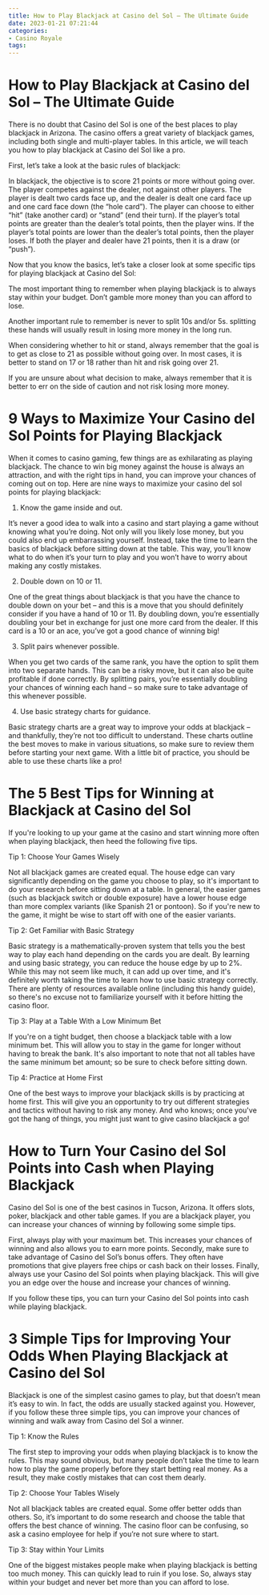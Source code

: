 ```yaml
---
title: How to Play Blackjack at Casino del Sol – The Ultimate Guide
date: 2023-01-21 07:21:44
categories:
- Casino Royale
tags:
---
```



#  How to Play Blackjack at Casino del Sol – The Ultimate Guide

There is no doubt that Casino del Sol is one of the best places to play blackjack in Arizona. The casino offers a great variety of blackjack games, including both single and multi-player tables. In this article, we will teach you how to play blackjack at Casino del Sol like a pro.

First, let’s take a look at the basic rules of blackjack:

In blackjack, the objective is to score 21 points or more without going over. The player competes against the dealer, not against other players. The player is dealt two cards face up, and the dealer is dealt one card face up and one card face down (the “hole card”). The player can choose to either “hit” (take another card) or “stand” (end their turn). If the player’s total points are greater than the dealer’s total points, then the player wins. If the player’s total points are lower than the dealer’s total points, then the player loses. If both the player and dealer have 21 points, then it is a draw (or “push”).

Now that you know the basics, let’s take a closer look at some specific tips for playing blackjack at Casino del Sol:

The most important thing to remember when playing blackjack is to always stay within your budget. Don’t gamble more money than you can afford to lose.

Another important rule to remember is never to split 10s and/or 5s. splitting these hands will usually result in losing more money in the long run.

When considering whether to hit or stand, always remember that the goal is to get as close to 21 as possible without going over. In most cases, it is better to stand on 17 or 18 rather than hit and risk going over 21.

If you are unsure about what decision to make, always remember that it is better to err on the side of caution and not risk losing more money.

#  9 Ways to Maximize Your Casino del Sol Points for Playing Blackjack

When it comes to casino gaming, few things are as exhilarating as playing blackjack. The chance to win big money against the house is always an attraction, and with the right tips in hand, you can improve your chances of coming out on top. Here are nine ways to maximize your casino del sol points for playing blackjack:

1. Know the game inside and out.

It’s never a good idea to walk into a casino and start playing a game without knowing what you’re doing. Not only will you likely lose money, but you could also end up embarrassing yourself. Instead, take the time to learn the basics of blackjack before sitting down at the table. This way, you’ll know what to do when it’s your turn to play and you won’t have to worry about making any costly mistakes.

2. Double down on 10 or 11.

One of the great things about blackjack is that you have the chance to double down on your bet – and this is a move that you should definitely consider if you have a hand of 10 or 11. By doubling down, you’re essentially doubling your bet in exchange for just one more card from the dealer. If this card is a 10 or an ace, you’ve got a good chance of winning big!

3. Split pairs whenever possible.

When you get two cards of the same rank, you have the option to split them into two separate hands. This can be a risky move, but it can also be quite profitable if done correctly. By splitting pairs, you’re essentially doubling your chances of winning each hand – so make sure to take advantage of this whenever possible.

4. Use basic strategy charts for guidance.

Basic strategy charts are a great way to improve your odds at blackjack – and thankfully, they’re not too difficult to understand. These charts outline the best moves to make in various situations, so make sure to review them before starting your next game. With a little bit of practice, you should be able to use these charts like a pro!

#  The 5 Best Tips for Winning at Blackjack at Casino del Sol

If you're looking to up your game at the casino and start winning more often when playing blackjack, then heed the following five tips.

Tip 1: Choose Your Games Wisely

Not all blackjack games are created equal. The house edge can vary significantly depending on the game you choose to play, so it's important to do your research before sitting down at a table. In general, the easier games (such as blackjack switch or double exposure) have a lower house edge than more complex variants (like Spanish 21 or pontoon). So if you're new to the game, it might be wise to start off with one of the easier variants.

Tip 2: Get Familiar with Basic Strategy

Basic strategy is a mathematically-proven system that tells you the best way to play each hand depending on the cards you are dealt. By learning and using basic strategy, you can reduce the house edge by up to 2%. While this may not seem like much, it can add up over time, and it's definitely worth taking the time to learn how to use basic strategy correctly. There are plenty of resources available online (including this handy guide), so there's no excuse not to familiarize yourself with it before hitting the casino floor.

Tip 3: Play at a Table With a Low Minimum Bet

If you're on a tight budget, then choose a blackjack table with a low minimum bet. This will allow you to stay in the game for longer without having to break the bank. It's also important to note that not all tables have the same minimum bet amount; so be sure to check before sitting down.

Tip 4: Practice at Home First

One of the best ways to improve your blackjack skills is by practicing at home first. This will give you an opportunity to try out different strategies and tactics without having to risk any money. And who knows; once you've got the hang of things, you might just want to give casino blackjack a go!





#  How to Turn Your Casino del Sol Points into Cash when Playing Blackjack

Casino del Sol is one of the best casinos in Tucson, Arizona. It offers slots, poker, blackjack and other table games. If you are a blackjack player, you can increase your chances of winning by following some simple tips.

First, always play with your maximum bet. This increases your chances of winning and also allows you to earn more points. Secondly, make sure to take advantage of Casino del Sol’s bonus offers. They often have promotions that give players free chips or cash back on their losses. Finally, always use your Casino del Sol points when playing blackjack. This will give you an edge over the house and increase your chances of winning.

If you follow these tips, you can turn your Casino del Sol points into cash while playing blackjack.

#  3 Simple Tips for Improving Your Odds When Playing Blackjack at Casino del Sol

Blackjack is one of the simplest casino games to play, but that doesn’t mean it’s easy to win. In fact, the odds are usually stacked against you. However, if you follow these three simple tips, you can improve your chances of winning and walk away from Casino del Sol a winner.

Tip 1: Know the Rules

The first step to improving your odds when playing blackjack is to know the rules. This may sound obvious, but many people don’t take the time to learn how to play the game properly before they start betting real money. As a result, they make costly mistakes that can cost them dearly.

Tip 2: Choose Your Tables Wisely

Not all blackjack tables are created equal. Some offer better odds than others. So, it’s important to do some research and choose the table that offers the best chance of winning. The casino floor can be confusing, so ask a casino employee for help if you’re not sure where to start.

Tip 3: Stay within Your Limits

One of the biggest mistakes people make when playing blackjack is betting too much money. This can quickly lead to ruin if you lose. So, always stay within your budget and never bet more than you can afford to lose.